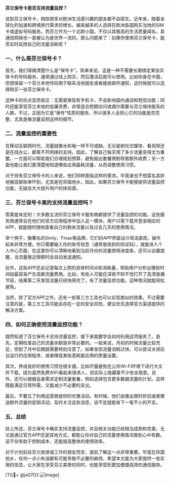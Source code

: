 **芬兰保号卡是否支持流量监控？**

说到芬兰保号卡，相信很多对欧洲生活感兴趣的朋友都不会陌生。近年来，随着全球化的加速和跨境旅行需求的增长，越来越多的人选择在欧洲各国购买当地的SIM卡或虚拟号码服务。而芬兰作为一个北欧小国，不仅以其极高的生活质量闻名，其通信网络也一直被认为是世界一流的。那么问题来了：如果你使用芬兰保号卡，能否实时监控自己的流量消耗呢？

### 一、什么是芬兰保号卡？

首先，我们得搞清楚什么是“保号卡”。简单来说，这是一种不需要长期绑定某张实体卡的号码服务，通常通过线上购买，然后激活后就可以使用。比如你身在中国，但想保留一个芬兰本地号码用于联系当地朋友或者接收邮件通知，这时候就可以选择购买一张芬兰保号卡。

这种卡的优点显而易见：无需更换现有手机卡，不会影响国内通话和短信功能；同时还能享受芬兰本地的低廉资费，非常适合短期访问或偶尔需要与芬兰保持联系的人群。不过，正因为它是“保号”性质的服务，所以很多人会担心它的功能是否完整，尤其是像流量监控这样的细节。

### 二、流量监控的重要性

在移动互联网时代，流量就像水和电一样不可或缺。无论是刷社交媒体、看视频还是在线办公，都离不开网络的支持。因此，了解自己每天用了多少流量变得尤为重要。一方面可以帮助我们合理规划预算，避免超出套餐限制导致额外收费；另一方面也能让我们更清楚地知道哪些应用最耗流量，从而调整使用习惯。

对于持有芬兰保号卡的人来说，他们同样面临这样的需求。毕竟谁也不想莫名其妙地被高额账单吓到，尤其是在异国他乡。因此，如果芬兰保号卡能够提供流量监控功能，无疑会大大提升用户的体验感。

### 三、芬兰保号卡真的支持流量监控吗？

答案是肯定的！大多数主流的芬兰保号卡服务商都提供了流量监控的功能。这些服务商通常会在他们的官方应用程序中加入这一模块，用户只需下载并登录相应的APP，就能随时随地查看自己的剩余流量以及过去几天的使用情况。

举个例子，像著名的Simly、Finax等品牌，它们的APP界面设计简洁直观，操作起来非常方便。你只需要输入你的账号信息（通常是收到的验证码），就能进入个人中心页面，在这里你可以清晰地看到当前月份的流量使用进度条，还可以设置提醒，当流量接近限额时会自动发送通知。

此外，这些APP还会记录每次上网的具体时间点和消耗量，帮助用户分析出哪些时间段最容易产生高额流量费用。比如，有些人可能在深夜不知不觉打开了高清直播节目，结果第二天发现流量已经快用完了。有了流量监控功能，这种情况就能轻松避免。

当然，除了官方APP之外，还有一些第三方工具也可以实现类似的效果。不过需要注意的是，第三方工具可能会存在一定的安全风险，建议优先选择官方渠道提供的解决方案。

### 四、如何正确使用流量监控功能？

既然知道了芬兰保号卡支持流量监控，接下来就要学会如何利用这项服务了。首先，定期检查自己的流量余额是非常必要的。一般来说，月初的时候流量比较充足，但到了月中后期就需要特别注意了。如果发现流量消耗过快，可以尝试关闭后台运行的应用程序，或者降低某些高耗能应用的质量设置。

其次，养成良好的使用习惯也很关键。比如尽量避免在公共Wi-Fi环境下进行大文件下载，因为虽然免费WiFi看起来很诱人，但实际上隐藏着不少安全隐患。另外，还可以根据自身需求定制流量套餐，例如选择包含更多数据流量的计划，这样既能满足日常所需，又能减少不必要的支出。

最后，不要忘了利用运营商提供的优惠活动。有时候，他们会推出限时折扣或者赠送额外流量的促销活动，及时关注这些消息，说不定就能省下一笔不小的开支。

### 五、总结

综上所述，芬兰保号卡确实支持流量监控，并且相关功能已经相当成熟和完善。无论是通过官方APP还是其他方式，都能让你对自己的流量使用情况做到心中有数。这不仅有助于控制成本，还能提高整体的使用效率。

对于计划前往芬兰旅游或工作的朋友而言，提前了解这一点非常重要。毕竟在异国他乡，任何一点小失误都有可能导致不必要的麻烦。希望本文能为大家提供一些实用的信息，让大家在享受芬兰美景的同时，也能享受到更加便捷高效的通信服务。

[TG💪+ @jx0703 ![Image](https://github.com/user-attachments/assets/dbca1d08-cadb-493c-b0ec-ad6f7a83f270)]